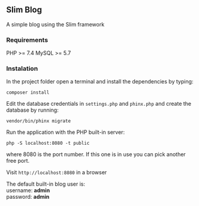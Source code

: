 ## Slim Blog

A simple blog using the Slim framework

### Requirements

PHP >= 7.4 MySQL >= 5.7

### Instalation

In the project folder open a terminal and install the dependencies by typing:

```
composer install
```

Edit the database credentials in `settings.php` and `phinx.php` and create the database by running:

```
vendor/bin/phinx migrate
```

Run the application with the PHP built-in server:

```
php -S localhost:8080 -t public
```

where 8080 is the port number. If this one is in use you can pick another free port.

Visit `http://localhost:8080` in a browser



The default built-in blog user is:  
username: **admin**  
password: **admin**

